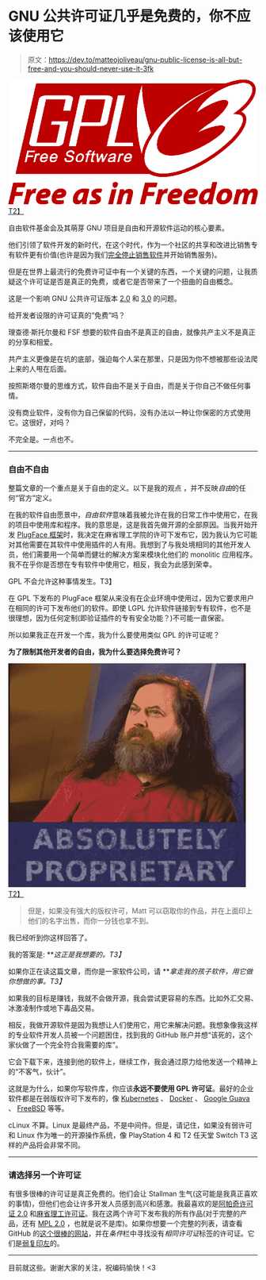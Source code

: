 # GNU 公共许可证几乎是免费的，你不应该使用它

> 原文：<https://dev.to/matteojoliveau/gnu-public-license-is-all-but-free-and-you-should-never-use-it-3fk>

[![GNU Public License is all but free and you should never use it](img/eb8cee472d8ce3bf0b492b23d4623c11.png)T2】](https://res.cloudinary.com/practicaldev/image/fetch/s--Ax2uXYJc--/c_limit%2Cf_auto%2Cfl_progressive%2Cq_auto%2Cw_880/https://upload.wikimedia.org/wikipedia/commons/thumb/9/93/GPLv3_Logo.svg/1200px-GPLv3_Logo.svg.png)

自由软件基金会及其萌芽 GNU 项目是自由和开源软件运动的核心要素。

他们引领了软件开发的新时代，在这个时代，作为一个社区的共享和改进比销售专有软件更有价值(也许是因为我们[完全停止销售软件](https://matteojoliveau.com/from-product-makers-to-service-providers)并开始销售服务)。

但是在世界上最流行的免费许可证中有一个关键的东西，一个关键的问题，让我质疑这个许可证是否是真正的免费，或者它是否带来了一个扭曲的自由概念。

这是一个影响 GNU 公共许可证版本 [2.0](https://www.gnu.org/licenses/old-licenses/gpl-2.0.html) 和 [3.0](https://www.gnu.org/licenses/gpl.html) 的问题。

给开发者设限的许可证真的“免费”吗？

理查德·斯托尔曼和 FSF 想要的软件自由不是真正的自由，就像共产主义不是真正的分享和相爱。

共产主义更像是在坑的底部，强迫每个人呆在那里，只是因为你不想被那些设法爬上来的人甩在后面。

按照斯塔尔曼的思维方式，软件自由不是关于自由，而是关于你自己不做任何事情。

没有商业软件，没有你为自己保留的代码，没有办法以一种让你保密的方式使用它。这很好，对吗？

不完全是。一点也不。

* * *

### 自由不自由

整篇文章的一个重点是关于自由的定义。以下是我的观点 ，并不反映*自由*的任何“官方”定义。

在我的软件自由愿景中，*自由软件*意味着我被允许在我的日常工作中使用它，在我的项目中使用库和程序。我的意思是，这是我首先做开源的全部原因。当我开始开发 [PlugFace 框架](https://plugface.org)时，我决定在麻省理工学院的许可下发布它，因为我认为它可能对其他需要在其软件中使用插件的人有用。我想到了与我处境相同的其他开发人员，他们需要用一个简单而健壮的解决方案来模块化他们的 monolitic 应用程序。我不在乎你是否想在专有软件中使用它，相反，我会为此感到荣幸。

GPL 不会允许这种事情发生。T3】

在 GPL 下发布的 PlugFace 框架从来没有在企业环境中使用过，因为它要求用户在相同的许可下发布他们的软件。即使 LGPL 允许软件链接到专有软件，也不是很理想，因为任何定制(即验证插件的专有安全功能？)不可能一直保密。

所以如果我正在开发一个库，我为什么要使用类似 GPL 的许可证呢？

**为了限制其他开发者的自由，我为什么要选择免费许可？**

[![GNU Public License is all but free and you should never use it](img/929a5f2da7ce7f2870f5309c8115b20c.png)T2】](https://res.cloudinary.com/practicaldev/image/fetch/s--5Ag2WS1c--/c_limit%2Cf_auto%2Cfl_progressive%2Cq_auto%2Cw_880/https://i.warosu.org/data/g/img/0559/26/1470396293115.jpg)

> 但是，如果没有强大的版权许可，Matt 可以窃取你的作品，并在上面印上他们的名字出售，而你一分钱也拿不到。

我已经听到你这样回答了。

我的答案是: ***这正是我想要的。*T3】**

如果你正在读这篇文章，而你是一家软件公司，请 ***拿走我的孩子软件，用它做你想做的事。*T3】**

如果我的目标是赚钱，我就不会做开源，我会尝试更容易的东西。比如外汇交易、冰激凌制作或地下毒品交易。

相反，我做开源软件是因为我想让人们使用它，用它来解决问题。我想象像我这样的专业软件开发人员被一个问题困住，找到我的 GitHub 账户并想“该死的，这个家伙做了一个完全符合我需要的库”。

它会下载下来，连接到他的软件上，继续工作，我会通过原力给他发送一个精神上的“不客气，伙计”。

这就是为什么，如果你写软件库，你应该**永远不要使用 GPL 许可证**。最好的企业软件都是在弱版权许可下发布的，像 [Kubernetes](https://kubernetes.io) 、 [Docker](https://docker.com) 、 [Google Guava](https://github.com/google/guava) 、 [FreeBSD](https://www.freebsd.org/) 等等。

cLinux 不算。Linux 是最终产品，不是中间件。但是，请记住，如果没有弱许可和 Linux 作为唯一的开源操作系统，像 PlayStation 4 和 T2 任天堂 Switch T3 这样的产品将会非常不同。

* * *

### 请选择另一个许可证

有很多很棒的许可证是真正免费的。他们会让 Stallman 生气(这可能是我真正喜欢的事情)，但他们也会让许多开发人员感到高兴和感激。我最喜欢的是[阿帕奇许可证 2.0](https://opensource.org/licenses/Apache-2.0) 和[麻省理工许可证](https://opensource.org/licenses/MIT)。我在这两个许可下发布我的所有作品(对于完整的产品，还有 [MPL 2.0](https://opensource.org/licenses/MPL-2.0) ，也就是说不是库)。如果你想要一个完整的列表，请查看 GitHub 的[这个很棒的网站](https://choosealicense.com/licenses/)，并在*条件*栏中寻找没有*相同许可证*标签的许可证。它们是[弱复印左](https://en.wikipedia.org/wiki/Copyleft#Strong_and_weak_copyleft)的。

* * *

目前就这些。谢谢大家的关注，祝编码愉快！<3